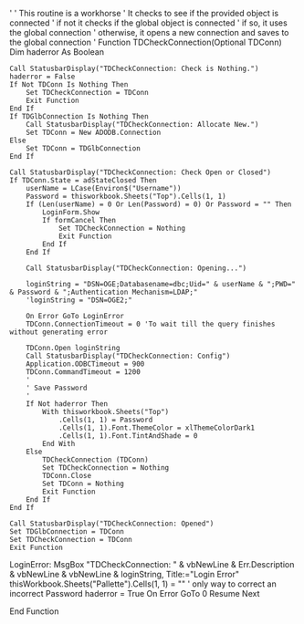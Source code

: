 '
' This routine is a workhorse
' It checks to see if the provided object is connected
' if not it checks if the global object is connected
' if so, it uses the global connection
' otherwise, it opens a new connection and saves to the global connection
'
Function TDCheckConnection(Optional TDConn)
Dim haderror As Boolean

    Call StatusbarDisplay("TDCheckConnection: Check is Nothing.")
    haderror = False
    If Not TDConn Is Nothing Then
        Set TDCheckConnection = TDConn
        Exit Function
    End If
    If TDGlbConnection Is Nothing Then
        Call StatusbarDisplay("TDCheckConnection: Allocate New.")
        Set TDConn = New ADODB.Connection
    Else
        Set TDConn = TDGlbConnection
    End If
    
    Call StatusbarDisplay("TDCheckConnection: Check Open or Closed")
    If TDConn.State = adStateClosed Then
        userName = LCase(Environ$("Username"))
        Password = thisworkbook.Sheets("Top").Cells(1, 1)
        If (Len(userName) = 0 Or Len(Password) = 0) Or Password = "" Then
            LoginForm.Show
            If formCancel Then
                Set TDCheckConnection = Nothing
                Exit Function
            End If
        End If
        
        Call StatusbarDisplay("TDCheckConnection: Opening...")
        
        loginString = "DSN=OGE;Databasename=dbc;Uid=" & userName & ";PWD=" & Password & ";Authentication Mechanism=LDAP;"
        'loginString = "DSN=OGE2;"
        
        On Error GoTo LoginError
        TDConn.ConnectionTimeout = 0 'To wait till the query finishes without generating error
        
        TDConn.Open loginString
        Call StatusbarDisplay("TDCheckConnection: Config")
        Application.ODBCTimeout = 900
        TDConn.CommandTimeout = 1200
        '
        ' Save Password
        '
        If Not haderror Then
            With thisworkbook.Sheets("Top")
                .Cells(1, 1) = Password
                .Cells(1, 1).Font.ThemeColor = xlThemeColorDark1
                .Cells(1, 1).Font.TintAndShade = 0
            End With
        Else
            TDCheckConnection (TDConn)
            Set TDCheckConnection = Nothing
            TDConn.Close
            Set TDConn = Nothing
            Exit Function
        End If
    End If
    
    Call StatusbarDisplay("TDCheckConnection: Opened")
    Set TDGlbConnection = TDConn
    Set TDCheckConnection = TDConn
    Exit Function
    
LoginError:
    MsgBox "TDCheckConnection: " & vbNewLine & Err.Description & vbNewLine & vbNewLine & loginString, Title:="Login Error"
    thisWorkbook.Sheets("Pallette").Cells(1, 1) = "" ' only way to correct an incorrect Password
    haderror = True
    On Error GoTo 0
    Resume Next
    
End Function
</pre>
